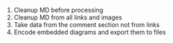 1. Cleanup MD before processing
2. Cleanup MD from all links and images
3. Take data from the comment section not from links
4. Encode embedded diagrams and export them to files
<img /><!--![alt text](image_url) -->